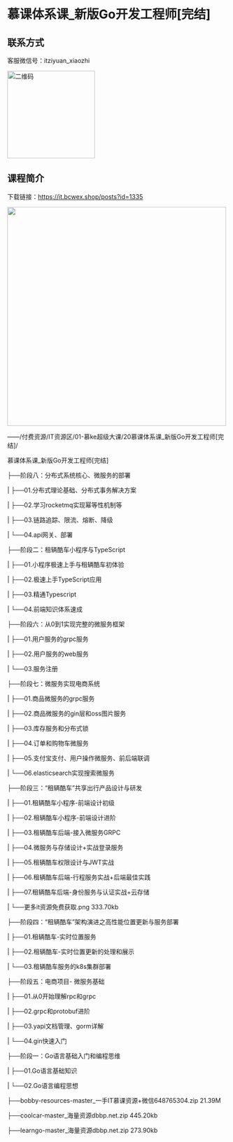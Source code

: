 # 慕课体系课_新版Go开发工程师[完结]

## 联系方式

客服微信号：itziyuan_xiaozhi

<img src="https://ziyuanyun.oss-cn-guangzhou.aliyuncs.com/common/20240614073449/666b82192834a.jpg" width="200" height="200" alt="二维码">

## 课程简介

下载链接：https://it.bcwex.shop/posts?id=1335

<img src="https://ziyuanyun.oss-cn-guangzhou.aliyuncs.com/yun/20240515153706/66446622ddd72.jpg" width="500" alt="">

  ——/付费资源/IT资源区/01-慕ke超级大课/20慕课体系课_新版Go开发工程师[完结]/

 慕课体系课_新版Go开发工程师[完结]





 ├──阶段八：分布式系统核心、微服务的部署

 | ├──01.分布式理论基础、分布式事务解决方案

 | ├──02.学习rocketmq实现幂等性机制等

 | ├──03.链路追踪、限流、熔断、降级

 | └──04.api网关、部署

 ├──阶段二：租辆酷车小程序与TypeScript

 | ├──01.小程序极速上手与租辆酷车初体验

 | ├──02.极速上手TypeScript应用

 | ├──03.精通Typescript

 | └──04.前端知识体系速成

 ├──阶段六：从0到1实现完整的微服务框架

 | ├──01.用户服务的grpc服务

 | ├──02.用户服务的web服务

 | └──03.服务注册

 ├──阶段七：微服务实现电商系统

 | ├──01.商品微服务的grpc服务

 | ├──02.商品微服务的gin层和oss图片服务

 | ├──03.库存服务和分布式锁

 | ├──04.订单和购物车微服务

 | ├──05.支付宝支付、用户操作微服务、前后端联调

 | └──06.elasticsearch实现搜索微服务

 ├──阶段三：“租辆酷车”共享出行产品设计与研发

 | ├──01.租辆酷车小程序-前端设计初级

 | ├──02.租辆酷车小程序-前端设计进阶

 | ├──03.租辆酷车后端-接入微服务GRPC

 | ├──04.微服务与存储设计+实战登录服务

 | ├──05.租辆酷车权限设计与JWT实战

 | ├──06.租辆酷车后端-行程服务实战+后端最佳实践

 | ├──07.租辆酷车后端-身份服务与认证实战+云存储

 | └──更多it资源免费获取.png 333.70kb

 ├──阶段四：“租辆酷车”架构演进之高性能位置更新与服务部署

 | ├──01.租辆酷车-实时位置服务

 | ├──02.租辆酷车-实时位置更新的处理和展示

 | └──03.租辆酷车服务的k8s集群部署

 ├──阶段五：电商项目- 微服务基础

 | ├──01.从0开始理解rpc和grpc

 | ├──02.grpc和protobuf进阶

 | ├──03.yapi文档管理、gorm详解

 | └──04.gin快速入门

 ├──阶段一：Go语言基础入门和编程思维

 | ├──01.Go语言基础知识

 | └──02.Go语言编程思想

 ├──bobby-resources-master_一手IT慕课资源+微信648765304.zip 21.39M

 ├──coolcar-master_海量资源dbbp.net.zip 445.20kb

 ├──learngo-master_海量资源dbbp.net.zip 273.90kb

  